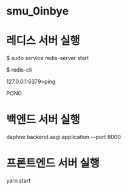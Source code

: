 # smu_0inbye

# 레디스 서버 실행
$ sudo service redis-server start

$ redis-cli

127.0.0.1:6379>ping

PONG

# 백엔드 서버 실행
daphne backend.asgi:application --port 8000

# 프론트엔드 서버 실행
yarn start
